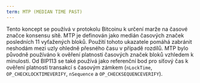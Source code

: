 ```yaml
---
term: MTP (MEDIAN TIME PAST)
---
```


Tento koncept se používá v protokolu Bitcoinu k určení marže na časové značce konsensu sítě. MTP je definován jako medián časových značek posledních 11 vyťažených bloků. Použití tohoto ukazatele pomáhá zabránit neshodám mezi uzly ohledně přesného času v případě rozdílů. MTP bylo původně používáno k ověření platnosti časových značek bloků vzhledem k minulosti. Od BIP113 se také používá jako referenční bod pro síťový čas k ověření platnosti transakcí s časovým zámkem (`nLockTime`, `OP_CHECKLOCKTIMEVERIFY`, `nSequence` a `OP_CHECKSEQUENCEVERIFY`).